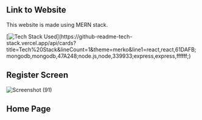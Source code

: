 ## Link to Website

This website is made using MERN stack.

[![Tech Stack Used](https://github-readme-tech-stack.vercel.app/api/cards?title=Tech%20Stack&lineCount=1&theme=merko&line1=react,react,61DAFB;mongodb,mongodb,47A248;node.js,node,339933;express,express,ffffff;)](https://github-readme-tech-stack.vercel.app/api/cards?title=Tech%20Stack&lineCount=1&theme=merko&line1=react,react,61DAFB;mongodb,mongodb,47A248;node.js,node,339933;express,express,ffffff;)

## Register Screen 
![Screenshot (91)](https://github.com/ayushmangarg2003/BookDoc/assets/105537793/50e23302-1804-48ec-8777-4f2566d2b826)

## Home Page



